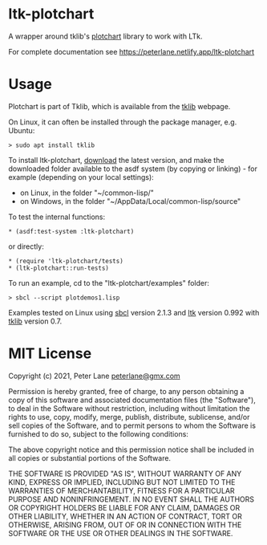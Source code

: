 # ltk-plotchart

A wrapper around tklib's
[plotchart](https://core.tcl-lang.org/tklib/doc/trunk/embedded/www/tklib/files/modules/plotchart/plotchart.html)
library to work with LTk.

For complete documentation see <https://peterlane.netlify.app/ltk-plotchart>

# Usage

Plotchart is part of Tklib, which is available from the
[tklib](https://www.tcl.tk/software/tklib/) webpage. 

On Linux, it can often be installed through the package manager, e.g. Ubuntu:

    > sudo apt install tklib

To install ltk-plotchart,
[download](https://notabug.org/peterlane/ltk-plotchart/releases) the latest
version, and make the downloaded folder available to the asdf system (by
copying or linking) - for example (depending on your local settings): 

* on Linux, in the folder "~/common-lisp/"
* on Windows, in the folder "~/AppData/Local/common-lisp/source"

To test the internal functions:

    * (asdf:test-system :ltk-plotchart)

or directly:

    * (require 'ltk-plotchart/tests)
    * (ltk-plotchart::run-tests)

To run an example, cd to the "ltk-plotchart/examples" folder:

    > sbcl --script plotdemos1.lisp

Examples tested on Linux using [sbcl](http://www.sbcl.org) version 2.1.3 and
[ltk](https://github.com/herth/ltk/releases) version 0.992 with 
[tklib](https://core.tcl-lang.org/tklib/event/545a7ee378a0cc271fcf58ebf83684fb4257094e)
version 0.7.

# MIT License

Copyright (c) 2021, Peter Lane <peterlane@gmx.com>

Permission is hereby granted, free of charge, to any person obtaining a copy
of this software and associated documentation files (the "Software"), to deal
in the Software without restriction, including without limitation the rights
to use, copy, modify, merge, publish, distribute, sublicense, and/or sell
copies of the Software, and to permit persons to whom the Software is
furnished to do so, subject to the following conditions:

The above copyright notice and this permission notice shall be included in all
copies or substantial portions of the Software.

THE SOFTWARE IS PROVIDED "AS IS", WITHOUT WARRANTY OF ANY KIND, EXPRESS OR
IMPLIED, INCLUDING BUT NOT LIMITED TO THE WARRANTIES OF MERCHANTABILITY,
FITNESS FOR A PARTICULAR PURPOSE AND NONINFRINGEMENT. IN NO EVENT SHALL THE
AUTHORS OR COPYRIGHT HOLDERS BE LIABLE FOR ANY CLAIM, DAMAGES OR OTHER
LIABILITY, WHETHER IN AN ACTION OF CONTRACT, TORT OR OTHERWISE, ARISING FROM,
OUT OF OR IN CONNECTION WITH THE SOFTWARE OR THE USE OR OTHER DEALINGS IN THE
SOFTWARE.

